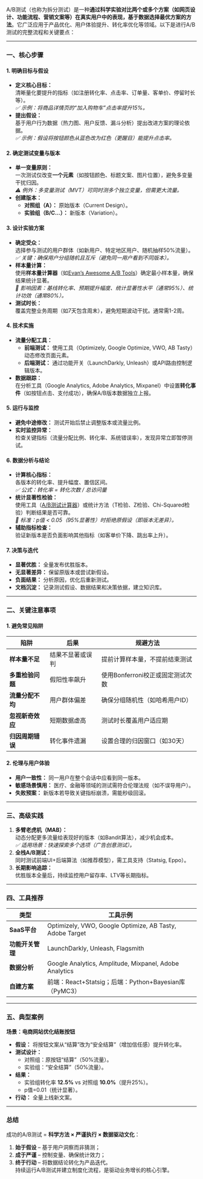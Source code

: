 A/B测试（也称为拆分测试）是一种**通过科学实验对比两个或多个方案（如网页设计、功能流程、营销文案等）在真实用户中的表现，基于数据选择最优方案的方法**。它广泛应用于产品优化、用户体验提升、转化率优化等领域。以下是进行A/B测试的完整流程和关键要点：

---

### **一、核心步骤**
#### **1. 明确目标与假设**
*   **定义核心目标：**  
    清晰量化要提升的指标（如注册转化率、点击率、订单量、客单价、停留时长等）。  
    *✅ 示例：将商品详情页的“加入购物车”点击率提升15%。*
*   **提出假设：**  
    基于用户行为数据（热力图、用户反馈、漏斗分析）提出改进方案的理论依据。  
    *✅ 示例：假设将按钮颜色从蓝色改为红色（更醒目）能提升点击率。*

#### **2. 确定测试变量与版本**
*   **单一变量原则：**  
    一次测试仅改变**一个元素**（如按钮颜色、标题文案、图片位置），避免多变量干扰归因。  
    *⚠️ 例外：多变量测试（MVT）可同时测多个独立变量，但需更大流量。*
*   **创建版本：**  
    - **对照组（A）：** 原始版本（Current Design）。  
    - **实验组（B/C...）：** 新版本（Variation）。

#### **3. 设计实验方案**
*   **确定受众：**  
    选择参与测试的用户群体（如新用户、特定地区用户、随机抽样50%流量）。  
    *✅ 关键：确保用户分组随机且互斥（避免同一用户看到不同版本）。*
*   **样本量计算：**  
    使用**样本量计算器**（如[Evan’s Awesome A/B Tools](https://www.evanmiller.org/ab-testing/sample-size.html)）确定最小样本量，确保结果统计显著。  
    *📌 影响因素：基线转化率、预期提升幅度、统计显著性水平（通常95%）、统计功效（通常80%）。*
*   **测试时长：**  
    覆盖完整业务周期（如7天包含周末），避免短期波动干扰。通常需1-2周。

#### **4. 技术实施**
*   **流量分配工具：**  
    - **前端测试：** 使用工具（Optimizely, Google Optimize, VWO, AB Tasty）动态修改页面元素。  
    - **后端测试：** 通过功能开关（LaunchDarkly, Unleash）或API路由控制逻辑版本。  
*   **数据跟踪：**  
    在分析工具（Google Analytics, Adobe Analytics, Mixpanel）中设置**转化事件**（如按钮点击、支付成功），确保A/B版本数据独立上报。

#### **5. 运行与监控**
*   **避免中途修改：** 测试开始后禁止调整版本或流量比例。  
*   **实时监控异常：**  
    检查关键指标（流量分配比例、转化率、系统错误率），发现异常立即暂停测试。

#### **6. 数据分析与结论**
*   **计算核心指标：**  
    各版本的转化率、提升幅度、置信区间。  
    *✅ 公式：转化率 = 转化次数 / 总访问量*
*   **统计显著性检验：**  
    使用工具（[A/B测试计算器](https://www.optimizely.com/sample-size-calculator/)）或统计方法（T检验、Z检验、Chi-Squared检验）判断结果是否可靠。  
    *📌 标准：p值 < 0.05（95%显著性）时拒绝原假设（即版本无差异）。*
*   **辅助指标检查：**  
    验证新版本是否负面影响其他指标（如客单价下降、跳出率上升）。

#### **7. 决策与迭代**
*   **显著优胜：** 全量发布优胜版本。  
*   **无显著差异：** 保留原版本或尝试新假设。  
*   **负面结果：** 分析原因，优化后重新测试。  
*   **文档沉淀：** 记录测试假设、数据结果和决策依据，建立知识库。

---

### **二、关键注意事项**
#### **1. 避免常见陷阱**
| 陷阱             | 后果             | 规避方法                         |
| ---------------- | ---------------- | -------------------------------- |
| **样本量不足**   | 结果不显著或误判 | 提前计算样本量，不提前结束测试   |
| **多重检验问题** | 假阳性率飙升     | 使用Bonferroni校正或固定测试次数 |
| **流量分配不均** | 用户群体偏差     | 确保分组随机性（如哈希用户ID）   |
| **忽视新奇效应** | 短期数据虚高     | 测试时长覆盖用户适应期           |
| **归因周期错误** | 转化事件遗漏     | 设置合理的归因窗口（如30天）     |

#### **2. 伦理与用户体验**
*   **用户一致性：** 同一用户在整个会话中应看到同一版本。  
*   **敏感场景慎用：** 医疗、金融等领域的测试需符合伦理法规（如不误导用户）。  
*   **失败预案：** 新版本若导致关键指标崩溃，需能秒级回滚。

---

### **三、高级实践**
1. **多臂老虎机（MAB）：**  
   动态分配更多流量给表现好的版本（如Bandit算法），减少机会成本。  
   *✅ 适用场景：快速探索多个选项（广告创意测试）。*
2. **全栈A/B测试：**  
   同时测试前端UI+后端算法（如推荐模型），需工具支持（Statsig, Eppo）。  
3. **长期影响追踪：**  
   优胜版本全量后，持续监控用户留存率、LTV等长期指标。

---

### **四、工具推荐**
| 类型             | 工具示例                                                 |
| ---------------- | -------------------------------------------------------- |
| **SaaS平台**     | Optimizely, VWO, Google Optimize, AB Tasty, Adobe Target |
| **功能开关管理** | LaunchDarkly, Unleash, Flagsmith                         |
| **数据分析**     | Google Analytics, Amplitude, Mixpanel, Adobe Analytics   |
| **自建方案**     | 前端：React+Statsig；后端：Python+Bayesian库（PyMC3）    |

---

### **五、典型案例**
**场景：电商网站优化结账按钮**  
- **假设：** 将按钮文案从“结算”改为“安全结算”（增加信任感）提升转化率。  
- **测试设计：**  
  - 对照组：原按钮“结算”（50%流量）。  
  - 实验组：“安全结算”（50%流量）。  
- **结果：**  
  - 实验组转化率 **12.5%** vs 对照组 **10.0%**（提升25%）。  
  - p值=0.01（统计显著）。  
- **行动：** 全量上线新文案。

---

### **总结**  
成功的A/B测试 = **科学方法 × 严谨执行 × 数据驱动文化**：  
1. **始于假设** – 基于用户洞察而非猜测；  
2. **成于严谨** – 控制变量、确保统计效力；  
3. **终于行动** – 将数据结论转化为产品迭代。  
持续运行A/B测试并建立制度化流程，是驱动业务增长的核心引擎。